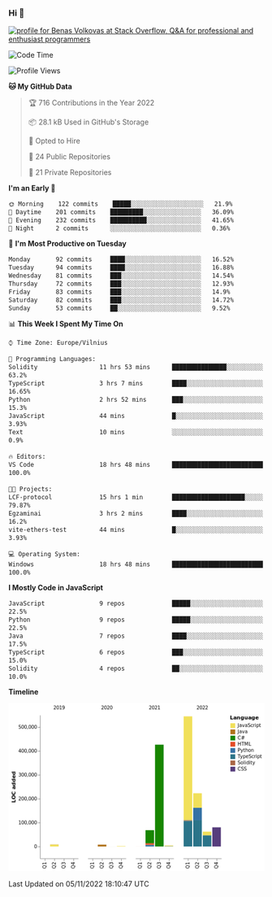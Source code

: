 ### Hi 👋
<a href="https://stackoverflow.com/users/14954249/benas-volkovas"><img src="https://stackoverflow.com/users/flair/14954249.png?theme=dark" width="208" height="58" alt="profile for Benas Volkovas at Stack Overflow, Q&amp;A for professional and enthusiast programmers" title="profile for Benas Volkovas at Stack Overflow, Q&amp;A for professional and enthusiast programmers"></a>

<!--START_SECTION:waka-->
![Code Time](http://img.shields.io/badge/Code%20Time-1%2C044%20hrs%2019%20mins-blue)

![Profile Views](http://img.shields.io/badge/Profile%20Views-0-blue)

**🐱 My GitHub Data** 

> 🏆 716 Contributions in the Year 2022
 > 
> 📦 28.1 kB Used in GitHub's Storage 
 > 
> 💼 Opted to Hire
 > 
> 📜 24 Public Repositories 
 > 
> 🔑 21 Private Repositories  
 > 
**I'm an Early 🐤** 

```text
🌞 Morning    122 commits    █████░░░░░░░░░░░░░░░░░░░░   21.9% 
🌆 Daytime    201 commits    █████████░░░░░░░░░░░░░░░░   36.09% 
🌃 Evening    232 commits    ██████████░░░░░░░░░░░░░░░   41.65% 
🌙 Night      2 commits      ░░░░░░░░░░░░░░░░░░░░░░░░░   0.36%

```
📅 **I'm Most Productive on Tuesday** 

```text
Monday       92 commits     ████░░░░░░░░░░░░░░░░░░░░░   16.52% 
Tuesday      94 commits     ████░░░░░░░░░░░░░░░░░░░░░   16.88% 
Wednesday    81 commits     ███░░░░░░░░░░░░░░░░░░░░░░   14.54% 
Thursday     72 commits     ███░░░░░░░░░░░░░░░░░░░░░░   12.93% 
Friday       83 commits     ███░░░░░░░░░░░░░░░░░░░░░░   14.9% 
Saturday     82 commits     ███░░░░░░░░░░░░░░░░░░░░░░   14.72% 
Sunday       53 commits     ██░░░░░░░░░░░░░░░░░░░░░░░   9.52%

```


📊 **This Week I Spent My Time On** 

```text
⌚︎ Time Zone: Europe/Vilnius

💬 Programming Languages: 
Solidity                 11 hrs 53 mins      ███████████████░░░░░░░░░░   63.2% 
TypeScript               3 hrs 7 mins        ████░░░░░░░░░░░░░░░░░░░░░   16.65% 
Python                   2 hrs 52 mins       ███░░░░░░░░░░░░░░░░░░░░░░   15.3% 
JavaScript               44 mins             █░░░░░░░░░░░░░░░░░░░░░░░░   3.93% 
Text                     10 mins             ░░░░░░░░░░░░░░░░░░░░░░░░░   0.9%

🔥 Editors: 
VS Code                  18 hrs 48 mins      █████████████████████████   100.0%

🐱‍💻 Projects: 
LCF-protocol             15 hrs 1 min        ████████████████████░░░░░   79.87% 
Egzaminai                3 hrs 2 mins        ████░░░░░░░░░░░░░░░░░░░░░   16.2% 
vite-ethers-test         44 mins             █░░░░░░░░░░░░░░░░░░░░░░░░   3.93%

💻 Operating System: 
Windows                  18 hrs 48 mins      █████████████████████████   100.0%

```

**I Mostly Code in JavaScript** 

```text
JavaScript               9 repos             █████░░░░░░░░░░░░░░░░░░░░   22.5% 
Python                   9 repos             █████░░░░░░░░░░░░░░░░░░░░   22.5% 
Java                     7 repos             ████░░░░░░░░░░░░░░░░░░░░░   17.5% 
TypeScript               6 repos             ███░░░░░░░░░░░░░░░░░░░░░░   15.0% 
Solidity                 4 repos             ██░░░░░░░░░░░░░░░░░░░░░░░   10.0%

```


**Timeline**

![Chart not found](https://raw.githubusercontent.com/BenasVolkovas/BenasVolkovas/main/charts/bar_graph.png) 


 Last Updated on 05/11/2022 18:10:47 UTC
<!--END_SECTION:waka-->
